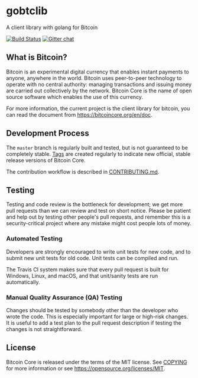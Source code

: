 # gobtclib

A client library with golang for Bitcoin

[![Build Status](https://travis-ci.org/chainlibs/gobtclib.svg?branch=master)](https://travis-ci.org/chainlibs/gobtclib)
[![Gitter chat](https://badges.gitter.im/owner/repo.png)](https://gitter.im/gobtclib/Lobby)

What is Bitcoin?
----------------

Bitcoin is an experimental digital currency that enables instant payments to
anyone, anywhere in the world. Bitcoin uses peer-to-peer technology to operate
with no central authority: managing transactions and issuing money are carried
out collectively by the network. Bitcoin Core is the name of open source
software which enables the use of this currency.

For more information, the current project is the client library for bitcoin, you can read the document from
https://bitcoincore.org/en/doc.

Development Process
-------------------

The `master` branch is regularly built and tested, but is not guaranteed to be
completely stable. [Tags](https://github.com/chainlibs/gobtclib/tags) are created
regularly to indicate new official, stable release versions of Bitcoin Core.

The contribution workflow is described in [CONTRIBUTING.md](CONTRIBUTING.md).

Testing
-------

Testing and code review is the bottleneck for development; we get more pull requests than
we can review and test on short notice. Please be patient and help out by testing
other people's pull requests, and remember this is a security-critical project where
any mistake might cost people lots of money.

### Automated Testing

Developers are strongly encouraged to write unit tests for new code, and to
submit new unit tests for old code. Unit tests can be compiled and run.

The Travis CI system makes sure that every pull request is built for Windows, Linux, and macOS,
and that unit/sanity tests are run automatically.

### Manual Quality Assurance (QA) Testing

Changes should be tested by somebody other than the developer who wrote the
code. This is especially important for large or high-risk changes. It is useful
to add a test plan to the pull request description if testing the changes is
not straightforward.

License
-------

Bitcoin Core is released under the terms of the MIT license. See [COPYING](COPYING) for more
information or see https://opensource.org/licenses/MIT.
